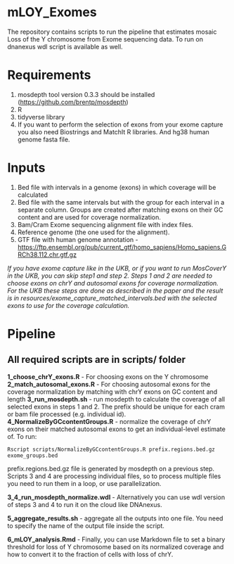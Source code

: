 # mLOY_Exomes
The repository contains scripts to run the pipeline that estimates mosaic Loss of the Y chromosome from Exome sequencing data.
To run on dnanexus wdl script is available as well.

# Requirements
1. mosdepth tool version 0.3.3 should be installed (https://github.com/brentp/mosdepth)
2. R
3. tidyverse library
4. If you want to perform the selection of exons from your exome capture you also need Biostrings and MatchIt R libraries. And hg38 human genome fasta file.

# Inputs
1. Bed file with intervals in a genome (exons) in which coverage will be calculated
2. Bed file with the same intervals but with the group for each interval in a separate column. Groups are created after matching exons on their GC content and are used for coverage normalization.
3. Bam/Cram Exome sequencing alignment file with index files.
4. Reference genome (the one used for the alignment).
5. GTF file with human genome annotation - https://ftp.ensembl.org/pub/current_gtf/homo_sapiens/Homo_sapiens.GRCh38.112.chr.gtf.gz


*If you have exome capture like in the UKB, or if you want to run MosCoverY in the UKB, you can skip step1 and step 2.*
*Steps 1 and 2 are needed to choose exons on chrY and autosomal exons for coverage normalization.*
*For the UKB these steps are done as described in the paper and the result is in resources/exome_capture_matched_intervals.bed*
*with the selected exons to use for the coverage calculation.*



# Pipeline
## All required scripts are in scripts/ folder

**1_choose_chrY_exons.R** - For choosing exons on the Y chromosome
**2_match_autosomal_exons.R** - For choosing autosomal exons for the coverage normalization by matching with chrY exons on GC content and length
**3_run_mosdepth.sh** - run mosdepth to calculate the coverage of all selected exons in steps 1 and 2. The prefix should be unique for each cram or bam file processed (e.g. individual id).
**4_NormalizeByGCcontentGroups.R** - normalize the coverage of chrY exons on their matched autosomal exons to get an individual-level estimate of. To run:

```
Rscript scripts/NormalizeByGCcontentGroups.R prefix.regions.bed.gz exome_groups.bed
```
prefix.regions.bed.gz file is generated by mosdepth on a previous step.
Scripts 3 and 4 are processing individual files, so to process multiple files you need to run them in a loop, or use parallelization.

**3_4_run_mosdepth_normalize.wdl** - Alternatively you can use wdl version of steps 3 and 4 to run it on the cloud like DNAnexus.

**5_aggregate_results.sh** - aggregate all the outputs into one file. You need to specify the name of the output file inside the script.

**6_mLOY_analysis.Rmd** - Finally, you can use Markdown file to set a binary threshold for loss of Y chromosome based on its normalized coverage and how to convert it to the fraction of cells with loss of chrY.


